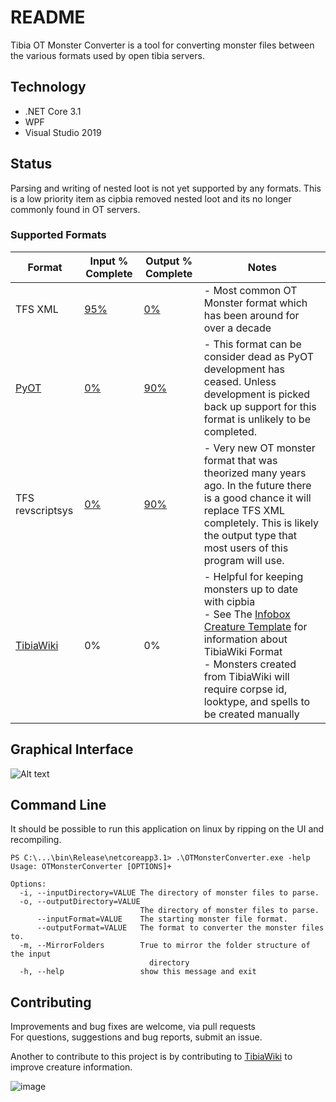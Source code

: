 # README

Tibia OT Monster Converter is a tool for converting monster files between the various formats used by open tibia servers.

## Technology
- .NET Core 3.1
- WPF
- Visual Studio 2019

## Status

Parsing and writing of nested loot is not yet supported by any formats. This is a low priority item as cipbia removed nested loot and its no longer commonly found in OT servers.

### Supported Formats

| Format                                               | Input % Complete | Output % Complete | Notes                                                                                                                                                            |
| ---------------------------------------------------- | ---------------- | ----------------- | ---------------------------------------------------------------------------------------------------------------------------------------------------------------- |
| TFS XML                                              | [95%](https://github.com/soul4soul/ot-monster-converter/wiki/TFS-XML-Input-Status)              | [0%](https://github.com/soul4soul/ot-monster-converter/wiki/TFS-XML-Output-Status)                | - Most common OT Monster format which has been around for over a decade  |
| [PyOT](https://bitbucket.org/vapus/pyot/)            | [0%](https://github.com/soul4soul/ot-monster-converter/wiki/PyOT-Input-Status)               | [90%](https://github.com/soul4soul/ot-monster-converter/wiki/PyOT-Output-Status)               | - This format can be consider dead as PyOT development has ceased. Unless development is picked back up support for this format is unlikely to be completed.                                                                                                                                                      |
| TFS revscriptsys                                     | [0%](https://github.com/soul4soul/ot-monster-converter/wiki/TFS-revscriptsys-Input-Status)               | [90%](https://github.com/soul4soul/ot-monster-converter/wiki/TFS-revscriptsys-Output-Status)               | - Very new OT monster format that was theorized many years ago. In the future there is a good chance it will replace TFS XML completely. This is likely the output type that most users of this program will use.                |
| [TibiaWiki](https://tibia.fandom.com/wiki/Main_Page) | 0%               | 0%                | - Helpful for keeping monsters up to date with cipbia<br/> - See The [Infobox Creature Template](https://tibia.fandom.com/wiki/Template:Infobox_Creature) for information about TibiaWiki Format <br/> - Monsters created from TibiaWiki will require corpse id, looktype, and spells to be created manually |


## Graphical Interface
![Alt text](https://user-images.githubusercontent.com/5142635/80318493-86a70580-87d8-11ea-85dc-cfc4e3fe2754.png)

## Command Line
It should be possible to run this application on linux by ripping on the UI and recompiling.

```
PS C:\...\bin\Release\netcoreapp3.1> .\OTMonsterConverter.exe -help
Usage: OTMonsterConverter [OPTIONS]+

Options:
  -i, --inputDirectory=VALUE The directory of monster files to parse.
  -o, --outputDirectory=VALUE
                             The directory of monster files to parse.
      --inputFormat=VALUE    The starting monster file format.
      --outputFormat=VALUE   The format to converter the monster files to.
  -m, --MirrorFolders        True to mirror the folder structure of the input
                               directory
  -h, --help                 show this message and exit
```


## Contributing
Improvements and bug fixes are welcome, via pull requests  
For questions, suggestions and bug reports, submit an issue.

Another to contribute to this project is by contributing to [TibiaWiki](https://tibia.fandom.com) to improve creature information.

![image](https://vignette.wikia.nocookie.net/tibia/images/d/d9/Tibiawiki_Small.gif/revision/latest?cb=20150129101832&path-prefix=en)
